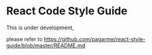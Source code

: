 # React Code Style Guide

This is under development,

please refer to https://github.com/pagarme/react-style-guide/blob/master/README.md
